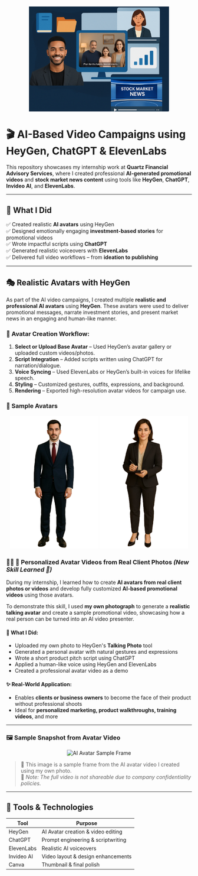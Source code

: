 <p align="center">
  <img src="course work.png" alt="AI Video Campaigns Logo" width="380"/>
</p>

# 🎬 AI-Based Video Campaigns using HeyGen, ChatGPT & ElevenLabs

This repository showcases my internship work at **Quartz Financial Advisory Services**, where I created professional **AI-generated promotional videos** and **stock market news content** using tools like **HeyGen**, **ChatGPT**, **Invideo AI**, and **ElevenLabs**.

---

## 🧠 What I Did

✅ Created realistic **AI avatars** using HeyGen  
✅ Designed emotionally engaging **investment-based stories** for promotional videos  
✅ Wrote impactful scripts using **ChatGPT**  
✅ Generated realistic voiceovers with **ElevenLabs**  
✅ Delivered full video workflows – from **ideation to publishing**

---
## 🎭 Realistic Avatars with HeyGen

As part of the AI video campaigns, I created multiple **realistic and professional AI avatars** using **HeyGen**. These avatars were used to deliver promotional messages, narrate investment stories, and present market news in an engaging and human-like manner.

### 🔧 Avatar Creation Workflow:

1. **Select or Upload Base Avatar** – Used HeyGen’s avatar gallery or uploaded custom videos/photos.
2. **Script Integration** – Added scripts written using ChatGPT for narration/dialogue.
3. **Voice Syncing** – Used ElevenLabs or HeyGen’s built-in voices for lifelike speech.
4. **Styling** – Customized gestures, outfits, expressions, and background.
5. **Rendering** – Exported high-resolution avatar videos for campaign use.

### 👤 Sample Avatars

<p align="center">
  <img src="Avatar (3).png" alt="AI Avatar 1" width="240"/>
  <img src="Avatar (8).png" alt="AI Avatar 2" width="240"/>
</p>

### 🧑‍💼 📸 Personalized Avatar Videos from Real Client Photos *(New Skill Learned 🚀)*

During my internship, I learned how to create **AI avatars from real client photos or videos** and develop fully customized **AI-based promotional videos** using those avatars. 

To demonstrate this skill, I used **my own photograph** to generate a **realistic talking avatar** and create a sample promotional video, showcasing how a real person can be turned into an AI video presenter.

#### 💼 What I Did:
- Uploaded my own photo to HeyGen's **Talking Photo** tool
- Generated a personal avatar with natural gestures and expressions
- Wrote a short product pitch script using ChatGPT
- Applied a human-like voice using HeyGen and ElevenLabs
- Created a professional avatar video as a demo

#### ✨ Real-World Application:
- Enables **clients or business owners** to become the face of their product without professional shoots
- Ideal for **personalized marketing, product walkthroughs, training videos**, and more

---

### 🖼️ Sample Snapshot from Avatar Video

<p align="center">
  <img src="sample.png" alt="AI Avatar Sample Frame" width="300"/>
</p>

> 🧠 This image is a sample frame from the AI avatar video I created using my own photo.  
> 🚫 *Note: The full video is not shareable due to company confidentiality policies.*



---

## 🧰 Tools & Technologies

| Tool         | Purpose                            |
|--------------|-------------------------------------|
| HeyGen       | AI Avatar creation & video editing |
| ChatGPT      | Prompt engineering & scriptwriting |
| ElevenLabs   | Realistic AI voiceovers            |
| Invideo AI   | Video layout & design enhancements |
| Canva        | Thumbnail & final polish           |
